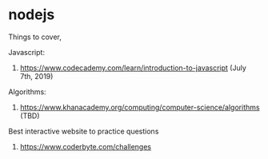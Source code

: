 # nodejs

Things to cover,

Javascript:

1. https://www.codecademy.com/learn/introduction-to-javascript (July 7th, 2019)

Algorithms:

1. https://www.khanacademy.org/computing/computer-science/algorithms (TBD)

Best interactive website to practice questions
1. https://www.coderbyte.com/challenges
